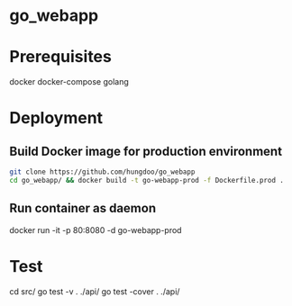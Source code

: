 # go_webapp

# Prerequisites

docker
docker-compose
golang

# Deployment
## Build Docker image for production environment

```bash
git clone https://github.com/hungdoo/go_webapp 
cd go_webapp/ && docker build -t go-webapp-prod -f Dockerfile.prod .
```

## Run container as daemon

docker run -it -p 80:8080 -d go-webapp-prod

# Test
cd src/
go test -v . ./api/
go test -cover . ./api/